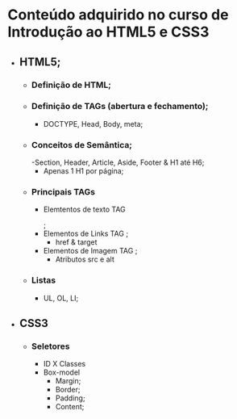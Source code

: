 # Conteúdo adquirido no curso de Introdução ao HTML5 e CSS3

- ## HTML5;
    - ### Definição de HTML;
    - ### Definição de TAGs (abertura e fechamento);
        - DOCTYPE, Head, Body, meta;
    - ### Conceitos de Semântica;
        -Section, Header, Article, Aside, Footer & H1 até H6;
        - Apenas 1 H1 por página;
    - ### Principais TAGs
        - Elemtentos de texto TAG </p>;
        - Elementos de Links TAG </a>;
            - href & target
        - Elementos de Imagem TAG <img>;
            - Atributos src e alt
    - ### Listas
        - UL, OL, LI;
- ## CSS3
    -   ### Seletores
        - ID X Classes
        - Box-model
            - Margin;
            - Border;
            - Padding;
            - Content;
